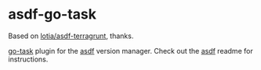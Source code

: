 # asdf-go-task

Based on [lotia/asdf-terragrunt](https://github.com/lotia/asdf-terragrunt), thanks.

[go-task](https://github.com/go-task/task) plugin for the [asdf](https://github.com/asdf-vm/asdf) version manager.
Check out the [asdf](https://github.com/asdf-vm/asdf) readme for instructions.
